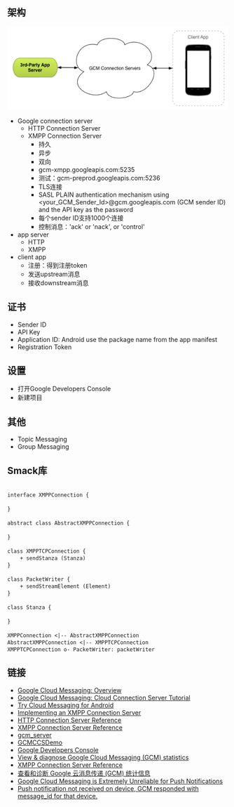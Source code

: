 ## 架构
![](/images/GCM.png)

* Google connection server
    * HTTP Connection Server
    * XMPP Connection Server
        * 持久
        * 异步
        * 双向
        * gcm-xmpp.googleapis.com:5235
        * 测试：gcm-preprod.googleapis.com:5236
        * TLS连接
        * SASL PLAIN authentication mechanism using <your_GCM_Sender_Id>@gcm.googleapis.com (GCM sender ID) and the API key as the password
        * 每个sender ID支持1000个连接
        * 控制消息：'ack' or 'nack', or 'control'
* app server
    * HTTP
    * XMPP
* client app
    * 注册：得到注册token
    * 发送upstream消息
    * 接收downstream消息

## 证书
* Sender ID
* API Key
* Application ID: Android use the package name from the app manifest
* Registration Token

## 设置
* 打开Google Developers Console
* 新建项目


## 其他
* Topic Messaging
* Group Messaging

## Smack库
```uml

interface XMPPConnection {

}

abstract class AbstractXMPPConnection {

}

class XMPPTCPConnection {
    + sendStanza (Stanza)
}

class PacketWriter {
    + sendStreamElement (Element)
}

class Stanza {

}

XMPPConnection <|-- AbstractXMPPConnection
AbstractXMPPConnection <|-- XMPPTCPConnection
XMPPTCPConnection o- PacketWriter: packetWriter

```

## 链接
* [Google Cloud Messaging: Overview](https://developers.google.com/cloud-messaging/gcm)
* [Google Cloud Messaging: Cloud Connection Server Tutorial](http://www.captechconsulting.com/blogs/google-cloud-messaging-cloud-connection-server-tutorial)
* [Try Cloud Messaging for Android](https://developers.google.com/cloud-messaging/android/start)
* [Implementing an XMPP Connection Server](https://developers.google.com/cloud-messaging/ccs)
* [HTTP Connection Server Reference](https://developers.google.com/cloud-messaging/http-server-ref)
* [XMPP Connection Server Reference](https://developers.google.com/cloud-messaging/xmpp-server-ref)
* [gcm_server](https://github.com/writtmeyer/gcm_server)
* [GCMCCSDemo](https://github.com/antoinecampbell/GCMCCSDemo)
* [Google Developers Console](https://console.developers.google.com/project)
* [View & diagnose Google Cloud Messaging (GCM) statistics](https://support.google.com/googleplay/android-developer/answer/2663268?hl=en)
* [XMPP Connection Server Reference](https://developers.google.com/cloud-messaging/xmpp-server-ref)
* [查看和诊断 Google 云消息传递 (GCM) 统计信息](https://support.google.com/googleplay/android-developer/answer/2663268?hl=zh-Hans)
* [Google Cloud Messaging is Extremely Unreliable for Push Notifications](http://eladnava.com/google-cloud-messaging-extremely-unreliable/)
* [Push notification not received on device, GCM responded with message_id for that device.](https://groups.google.com/forum/#!topic/android-gcm/Zp2mnvPzhJw)
